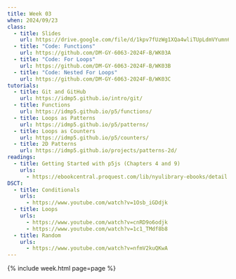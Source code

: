 ```yaml
---
title: Week 03
when: 2024/09/23
class:
  - title: Slides
    url: https://drive.google.com/file/d/1kpv7fUzWg1XQa4wliTUpLdmVYumn6Ifu/
  - title: "Code: Functions"
    url: https://github.com/DM-GY-6063-2024F-B/WK03A
  - title: "Code: For Loops"
    url: https://github.com/DM-GY-6063-2024F-B/WK03B
  - title: "Code: Nested For Loops"
    url: https://github.com/DM-GY-6063-2024F-B/WK03C
tutorials:
  - title: Git and GitHub
    url: https://idmp5.github.io/intro/git/
  - title: Functions
    url: https://idmp5.github.io/p5/functions/
  - title: Loops as Patterns
    url: https://idmp5.github.io/p5/patterns/
  - title: Loops as Counters
    url: https://idmp5.github.io/p5/counters/
  - title: 2D Patterns
    url: https://idmp5.github.io/projects/patterns-2d/
readings:
  - title: Getting Started with p5js (Chapters 4 and 9)
    urls:
      - https://ebookcentral.proquest.com/lib/nyulibrary-ebooks/detail.action?docID=4333728
DSCT:
  - title: Conditionals
    urls:
      - https://www.youtube.com/watch?v=1Osb_iGDdjk
  - title: Loops
    urls:
      - https://www.youtube.com/watch?v=cnRD9o6odjk
      - https://www.youtube.com/watch?v=1c1_TMdf8b8
  - title: Random
    urls:
      - https://www.youtube.com/watch?v=nfmV2kuQKwA
---
```

{% include week.html page=page %}
